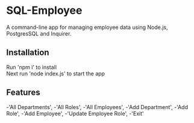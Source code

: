 # SQL-Employee 

A command-line app for managing employee data using Node.js, PostgresSQL and Inquirer.

## Installation
Run 'npm i' to install <br>
Next run 'node index.js' to start the app

## Features
-'All Departments',
-'All Roles',
-'All Employees',
-'Add Department',
-'Add Role',
-'Add Employee',
-'Update Employee Role',
-'Exit'
